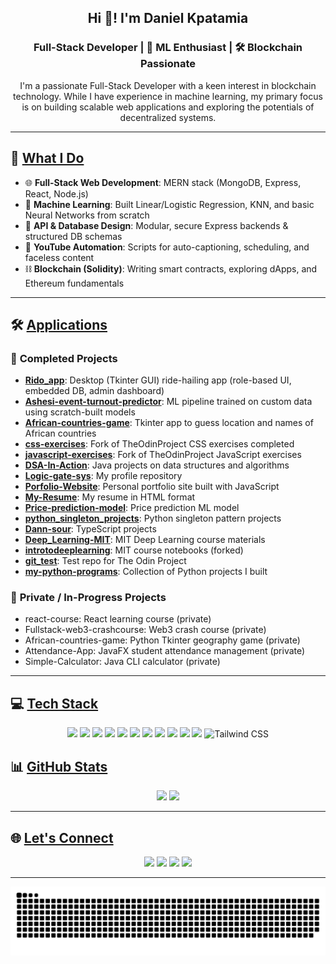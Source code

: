 <h2 align="center">Hi 👋! I'm <strong>Daniel Kpatamia</strong></h2>
<h3 align="center">Full-Stack Developer | 🧠 ML Enthusiast | 🛠️ Blockchain Passionate</h3>

<p align="center">
  I'm a passionate Full-Stack Developer with a keen interest in blockchain technology. 
  While I have experience in machine learning, my primary focus is on building scalable web applications 
  and exploring the potentials of decentralized systems.
</p>

---

## 🧠 <ins>What I Do</ins>

<ul>
  <li>🌐 <strong>Full-Stack Web Development</strong>: MERN stack (MongoDB, Express, React, Node.js)</li>
  <li>🤖 <strong>Machine Learning</strong>: Built Linear/Logistic Regression, KNN, and basic Neural Networks from scratch</li>
  <li>🔐 <strong>API & Database Design</strong>: Modular, secure Express backends & structured DB schemas</li>
  <li>🎥 <strong>YouTube Automation</strong>: Scripts for auto-captioning, scheduling, and faceless content</li>
  <li>⛓️ <strong>Blockchain (Solidity)</strong>: Writing smart contracts, exploring dApps, and Ethereum fundamentals</li>
</ul>

---

## 🛠️ <ins>Applications</ins>

### 💼 <strong>Completed Projects</strong>
<ul>
  <li><strong><a href="https://github.com/Logic-gate-sys/Rido_app">Rido_app</a></strong>: Desktop (Tkinter GUI) ride-hailing app (role-based UI, embedded DB, admin dashboard)</li>
  <li><strong><a href="https://github.com/Logic-gate-sys/Ashesi-event-turnout-predictor">Ashesi-event-turnout-predictor</a></strong>: ML pipeline trained on custom data using scratch-built models</li>
  <li><strong><a href="https://github.com/Logic-gate-sys/african-countries-game">African-countries-game</a></strong>: Tkinter app to guess location and names of African countries</li>
  <li><strong><a href="https://github.com/Logic-gate-sys/css-exercises">css-exercises</a></strong>: Fork of TheOdinProject CSS exercises completed</li>
  <li><strong><a href="https://github.com/Logic-gate-sys/javascript-exercises">javascript-exercises</a></strong>: Fork of TheOdinProject JavaScript exercises</li>
  <li><strong><a href="https://github.com/Logic-gate-sys/DSA-In-Action">DSA-In-Action</a></strong>: Java projects on data structures and algorithms</li>
  <li><strong><a href="https://github.com/Logic-gate-sys/Logic-gate-sys">Logic-gate-sys</a></strong>: My profile repository</li>
  <li><strong><a href="https://github.com/Logic-gate-sys/Porfolio-Website">Porfolio-Website</a></strong>: Personal portfolio site built with JavaScript</li>
  <li><strong><a href="https://github.com/Logic-gate-sys/My-Resume">My-Resume</a></strong>: My resume in HTML format</li>
  <li><strong><a href="https://github.com/Logic-gate-sys/Price-prediction-model">Price-prediction-model</a></strong>: Price prediction ML model</li>
  <li><strong><a href="https://github.com/Logic-gate-sys/python_singleton_projects">python_singleton_projects</a></strong>: Python singleton pattern projects</li>
  <li><strong><a href="https://github.com/Logic-gate-sys/Dann-sour">Dann-sour</a></strong>: TypeScript projects</li>
  <li><strong><a href="https://github.com/Logic-gate-sys/Deep_Learning-MIT">Deep_Learning-MIT</a></strong>: MIT Deep Learning course materials</li>
  <li><strong><a href="https://github.com/Logic-gate-sys/introtodeeplearning">introtodeeplearning</a></strong>: MIT course notebooks (forked)</li>
  <li><strong><a href="https://github.com/Logic-gate-sys/git_test">git_test</a></strong>: Test repo for The Odin Project</li>
  <li><strong><a href="https://github.com/Logic-gate-sys/my-python-programs">my-python-programs</a></strong>: Collection of Python projects I built</li>
</ul>

### 🚧 <strong>Private / In-Progress Projects</strong>
<ul>
  <li>react-course: React learning course (private)</li>
  <li>Fullstack-web3-crashcourse: Web3 crash course (private)</li>
  <li>African-countries-game: Python Tkinter geography game (private)</li>
  <li>Attendance-App: JavaFX student attendance management (private)</li>
  <li>Simple-Calculator: Java CLI calculator (private)</li>
</ul>

---

## 💻 <ins>Tech Stack</ins>

<div align="center">
  <img src="https://cdn.jsdelivr.net/gh/devicons/devicon/icons/python/python-original.svg" width="36" />
  <img src="https://cdn.jsdelivr.net/gh/devicons/devicon/icons/java/java-original.svg" width="36" />
  <img src="https://cdn.jsdelivr.net/gh/devicons/devicon/icons/javascript/javascript-original.svg" width="36" />
  <img src="https://cdn.jsdelivr.net/gh/devicons/devicon/icons/react/react-original.svg" width="36" />
  <img src="https://cdn.jsdelivr.net/gh/devicons/devicon/icons/solidity/solidity-original.svg" width="36" />
  <img src="https://cdn.jsdelivr.net/gh/devicons/devicon/icons/nodejs/nodejs-original.svg" width="36" />
  <img src="https://cdn.jsdelivr.net/gh/devicons/devicon/icons/express/express-original.svg" width="36" />
  <img src="https://cdn.jsdelivr.net/gh/devicons/devicon/icons/mysql/mysql-original.svg" width="36" />
  <img src="https://cdn.jsdelivr.net/gh/devicons/devicon/icons/postgresql/postgresql-original.svg" width="36" />
  <img src="https://cdn.jsdelivr.net/gh/devicons/devicon/icons/html5/html5-original.svg" width="36" />
  <img src="https://cdn.jsdelivr.net/gh/devicons/devicon/icons/css3/css3-original.svg" width="36" />
  <img src="https://cdn.jsdelivr.net/gh/simple-icons/simple-icons/icons/tailwindcss.svg" width="36" alt="Tailwind CSS" />
</div>



## 📊 <ins>GitHub Stats</ins>

<div align="center">
  <img src="https://github-readme-stats.vercel.app/api?username=Logic-gate-sys&show_icons=true&theme=dracula" height="150" />
  <img src="https://github-readme-stats.vercel.app/api/top-langs?username=Logic-gate-sys&layout=compact&langs_count=10&theme=dracula" height="150" />
</div>

---

## 🌐 <ins>Let's Connect</ins>

<div align="center">
  <a href="https://www.youtube.com/@yourchannel"><img src="https://img.shields.io/badge/Youtube-FF0000?style=for-the-badge&logo=youtube&logoColor=white" /></a>
  <a href="mailto:daniel.kpatamia15@gmail.com"><img src="https://img.shields.io/badge/Gmail-D14836?style=for-the-badge&logo=gmail&logoColor=white" /></a>
  <a href="https://www.linkedin.com/in/daniel-kpatamia-a45558246"><img src="https://img.shields.io/badge/LinkedIn-0077B5?style=for-the-badge&logo=linkedin&logoColor=white" /></a>
  <a href="https://www.credly.com/users/daniel-kpatamia"><img src="https://img.shields.io/badge/Credly-1E5D88?style=for-the-badge&logo=credly&logoColor=white" /></a>
</div>

---

<p align="center">
  <img src="https://raw.githubusercontent.com/Platane/snk/output/github-contribution-grid-snake.svg" alt="Snake animation" />
</p>
